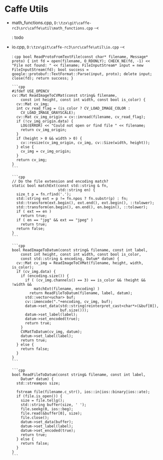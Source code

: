 # Caffe Utils

-   math_functions.cpp, `D:\tzx\git\caffe-rc3\src\caffe\util\math_functions.cpp` -<

    :   todo

-   io.cpp, `D:\tzx\git\caffe-rc3\src\caffe\util\io.cpp` -<

    :   ```cpp
        bool ReadProtoFromTextFile(const char* filename, Message* proto) {
          int fd = open(filename, O_RDONLY);
          CHECK_NE(fd, -1) << "File not found: " << filename;
          FileInputStream* input = new FileInputStream(fd);
          bool success = google::protobuf::TextFormat::Parse(input, proto);
          delete input;
          close(fd);
          return success;
        }
        ```

        ```cpp
        #ifdef USE_OPENCV
        cv::Mat ReadImageToCVMat(const string& filename,
            const int height, const int width, const bool is_color) {
          cv::Mat cv_img;
          int cv_read_flag = (is_color ? CV_LOAD_IMAGE_COLOR :
            CV_LOAD_IMAGE_GRAYSCALE);
          cv::Mat cv_img_origin = cv::imread(filename, cv_read_flag);
          if (!cv_img_origin.data) {
            LOG(ERROR) << "Could not open or find file " << filename;
            return cv_img_origin;
          }
          if (height > 0 && width > 0) {
            cv::resize(cv_img_origin, cv_img, cv::Size(width, height));
          } else {
            cv_img = cv_img_origin;
          }
          return cv_img;
        }
        ```

        ```cpp
        // Do the file extension and encoding match?
        static bool matchExt(const std::string & fn,
                             std::string en) {
          size_t p = fn.rfind('.');
          std::string ext = p != fn.npos ? fn.substr(p) : fn;
          std::transform(ext.begin(), ext.end(), ext.begin(), ::tolower);
          std::transform(en.begin(), en.end(), en.begin(), ::tolower);
          if ( ext == en )
            return true;
          if ( en == "jpg" && ext == "jpeg" )
            return true;
          return false;
        }
        ```

        ```cpp
        bool ReadImageToDatum(const string& filename, const int label,
            const int height, const int width, const bool is_color,
            const std::string & encoding, Datum* datum) {
          cv::Mat cv_img = ReadImageToCVMat(filename, height, width, is_color);
          if (cv_img.data) {
            if (encoding.size()) {
              if ( (cv_img.channels() == 3) == is_color && !height && !width &&
                  matchExt(filename, encoding) )
                return ReadFileToDatum(filename, label, datum);
              std::vector<uchar> buf;
              cv::imencode("."+encoding, cv_img, buf);
              datum->set_data(std::string(reinterpret_cast<char*>(&buf[0]),
                              buf.size()));
              datum->set_label(label);
              datum->set_encoded(true);
              return true;
            }
            CVMatToDatum(cv_img, datum);
            datum->set_label(label);
            return true;
          } else {
            return false;
          }
        }
        ```

        ```cpp
        bool ReadFileToDatum(const string& filename, const int label,
            Datum* datum) {
          std::streampos size;

          fstream file(filename.c_str(), ios::in|ios::binary|ios::ate);
          if (file.is_open()) {
            size = file.tellg();
            std::string buffer(size, ' ');
            file.seekg(0, ios::beg);
            file.read(&buffer[0], size);
            file.close();
            datum->set_data(buffer);
            datum->set_label(label);
            datum->set_encoded(true);
            return true;
          } else {
            return false;
          }
        }
        ```
